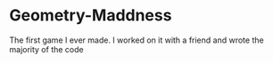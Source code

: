 # Geometry-Maddness
The first game I ever made. I worked on it with a friend and wrote the majority of the code
